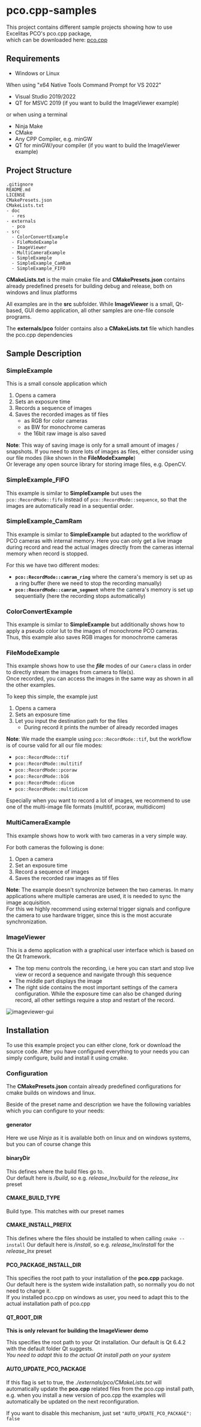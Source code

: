 # pco.cpp-samples
This project contains different sample projects showing how to use Excelitas PCO's pco.cpp package,   
which can be downloaded here: [pco.cpp](https://www.excelitas.com/product/pco-software-development-kits#custom-tab-c__)

## Requirements
- Windows or Linux 

When using "x64 Native Tools Command Prompt for VS 2022" 
- Visual Studio 2019/2022
- QT for MSVC 2019 (if you want to build the ImageViewer example)

or when using a terminal
- Ninja Make
- CMake
- Any CPP Compiler, e.g. minGW
- QT for minGW/your compiler (if you want to build the ImageViewer example)

## Project Structure

```
.gitignore
README.md
LICENSE
CMakePresets.json
CMakeLists.txt
- doc
  - res
- externals
  - pco
- src
  - ColorConvertExample
  - FileModeExample
  - ImageViewer
  - MultiCameraExample
  - SimpleExample
  - SimpleExample_CamRam
  - SimpleExample_FIFO
```

**CMakeLists.txt** is the main cmake file and **CMakePresets.json** contains already predefined presets for building debug and release,
both on windows and linux platforms

All examples are in the **src** subfolder.
While **ImageViewer** is a small, Qt-based, GUI demo application, all other samples are one-file console programs.

The **externals/pco** folder contains also a **CMakeLists.txt** file which handles the pco.cpp dependencies

## Sample Description

### SimpleExample

This is a small console application which
1. Opens a camera
2. Sets an exposure time
3. Records a sequence of images
4. Saves the recorded images as tif files 
   - as RGB for color cameras
   - as BW for monochrome cameras
   - the 16bit raw image is also saved

**Note**: This way of saving image is only for a small amount of images / snapshots. 
If you need to store lots of images as files, either consider using our file modes (like shown in the **FileModeExample**)  
Or leverage any open source library for storing image files, e.g. OpenCV.

### SimpleExample_FIFO

This example is similar to **SimpleExample** but uses the ```pco::RecordMode::fifo``` instead of ```pco::RecordMode::sequence```,
so that the images are automatically read in a sequential order.

### SimpleExample_CamRam

This example is similar to **SimpleExample** but adapted to the workflow of PCO cameras with internal memory. 
Here you can only get a live image during record and read the actual images directly from the cameras internal memory when record is stopped.  

For this we have two different modes:  
- **```pco::RecordMode::camram_ring```** where the camera's memory is set up as a ring buffer (here we need to stop the recording manually)
- **```pco::RecordMode::camram_segment```** where the camera's memory is set up sequentially (here the recording stops automatically)

### ColorConvertExample

This example is similar to **SimpleExample** but additionally shows how to apply a pseudo color lut to the images of monochrome PCO cameras.  
Thus, this example also saves RGB images for monochrome cameras

### FileModeExample

This example shows how to use the ***file*** modes of our ```Camera``` class in order to directly stream the images from camera to file(s).  
Once recorded, you can access the images in the same way as shown in all the other examples.  

To keep this simple, the example just
1. Opens a camera
2. Sets an exposure time
3. Let you input the destination path for the files
   - During record it prints the number of already recorded images

**Note**: We made the example using ```pco::RecordMode::tif```, but the workflow is of course valid for all our file modes: 
- ```pco::RecordMode::tif```
- ```pco::RecordMode::multitif```
- ```pco::RecordMode::pcoraw```
- ```pco::RecordMode::b16```
- ```pco::RecordMode::dicom```
- ```pco::RecordMode::multidicom```

Especially when you want to record a lot of images, we recommend to use one of the multi-image file formats (multitif, pcoraw, multidicom)

### MultiCameraExample

This example shows how to work with two cameras in a very simple way.

For both cameras the following is done: 
1. Open a camera
2. Set an exposure time
3. Record a sequence of images
4. Saves the recorded raw images as tif files 

**Note**: The example doesn't synchronize between the two cameras. 
In many applications where multiple cameras are used, it is needed to sync the image acquisition.  
For this we highly recommend using external trigger signals and configure the camera to use hardware trigger, 
since this is the most accurate synchronization.

### ImageViewer

This is a demo application with a graphical user interface which is based on the Qt framework.  
- The top menu controls the recording, i.e here you can start and stop live view or record a sequence and navigate through this sequence
- The middle part displays the image
- The right side contains the most important settings of the camera configuration. While the exposure time can also be changed during record, all other settings require a stop and restart of the record.

![imageviewer-gui](./doc/res/imageviewer_gui.png)


## Installation

To use this example project you can either clone, fork or download the source code. 
After you have configured everything to your needs you can simply configure, build and install it using cmake.

### Configuration

The **CMakePresets.json** contain already predefined configurations for cmake builds on windows and linux.  

Beside of the preset name and description we have the following variables which you can configure to your needs: 

#### generator 
Here we use *Ninja* as it is available both on linux and on windows systems, but you can of course change this

#### binaryDir
This defines where the build files go to.  
Our default here is *<preset name>/build*, so e.g. *release_lnx/build* for the *release_lnx* preset

#### CMAKE_BUILD_TYPE
Build type. This matches with our preset names

#### CMAKE_INSTALL_PREFIX
This defines where the files should be installed to when calling ```cmake --install```
Our default here is *<preset name>/install*, so e.g. *release_lnx/install* for the *release_lnx* preset

#### PCO_PACKAGE_INSTALL_DIR
This specifies the root path to your installation of the **pco.cpp** package.  
Our default here is the system wide installation path, so normally you do not need to change it.  
If you installed pco.cpp on windows as user, you need to adapt this to the actual installation path of pco.cpp

#### QT_ROOT_DIR
**This is only relevant for building the ImageViewer demo**

This specifies the root path to your Qt installation. 
Our default is Qt 6.4.2 with the default folder Qt suggests.  
*You need to adapt this to the actual Qt install path on your system*

#### AUTO_UPDATE_PCO_PACKAGE
If this flag is set to true, the *./externals/pco/CMakeLists.txt* will automatically update the **pco.cpp** related files from the pco.cpp install path, e.g. when you install a new version of pco.cpp the examples will automatically be updated on the next reconfiguration.

If you want to disable this mechanism, just set ```"AUTO_UPDATE_PCO_PACKAGE": false``` 
